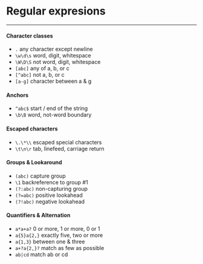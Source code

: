 # Regular expresions
-------
#### Character classes
- ``.`` any character except newline
- ``\w\d\s``	word, digit, whitespace
- ``\W\D\S``	not word, digit, whitespace
- ``[abc]``	any of a, b, or c
- ``[^abc]``	not a, b, or c
- ``[a-g]``	character between a & g
#### Anchors
- ``^abc$``	start / end of the string
- ``\b\B``	word, not-word boundary
#### Escaped characters
- ``\.\*\\``	escaped special characters
- ``\t\n\r``	tab, linefeed, carriage return
#### Groups & Lookaround
- ``(abc)``	capture group
- ``\1``	backreference to group #1
- ``(?:abc)``	non-capturing group
- ``(?=abc)``	positive lookahead
- ``(?!abc)``	negative lookahead
#### Quantifiers & Alternation
- ``a*a+a?``	0 or more, 1 or more, 0 or 1
- ``a{5}a{2,}``	exactly five, two or more
- ``a{1,3}``	between one & three
- ``a+?a{2,}?``	match as few as possible
- ``ab|cd``	match ab or cd